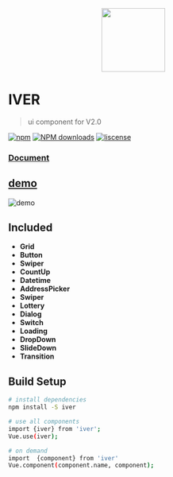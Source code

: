 
<div align="center">
   <img src="https://github.com/jlianphoto/vui/raw/master/src/img/logo.png" width="128px">

</div>


# IVER

> ui component for V2.0

[![npm](https://img.shields.io/npm/v/iver.svg?style=flat-square)](https://www.npmjs.com/package/iver) [![NPM downloads](http://img.shields.io/npm/dm/iver.svg?style=flat-square)](https://npmjs.org/package/iver) [![liscense](https://img.shields.io/npm/l/rizu-ui.svg?style=flat-square)](https://opensource.org/licenses/MIT)



### [Document](https://jlianphoto.github.io/iver)


## [demo](https://jlianphoto.github.io/iver/dist/index.html)

![demo](https://jlianphoto.github.io/iver/dist/static/img/logo.e5f63b7.png)

## Included
 - **Grid**
 - **Button**
 - **Swiper**
 - **CountUp**
 - **Datetime**
 - **AddressPicker**
 - **Swiper**
 - **Lottery**
 - **Dialog**
 - **Switch**
 - **Loading**
 - **DropDown**
 - **SlideDown**
 - **Transition**

## Build Setup

``` bash
# install dependencies
npm install -S iver

# use all components
import {iver} from 'iver';
Vue.use(iver);

# on demand
import  {component} from 'iver'
Vue.component(component.name, component);
```
